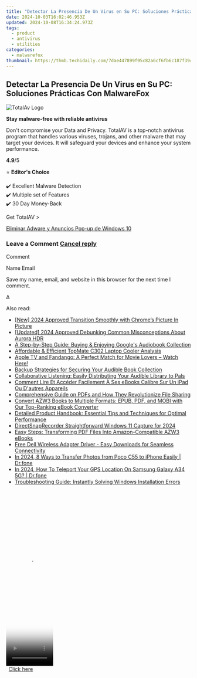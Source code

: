 ```yaml
---
title: "Detectar La Presencia De Un Virus en Su PC: Soluciones Prácticas Con MalwareFox"
date: 2024-10-03T16:02:46.953Z
updated: 2024-10-08T16:34:24.973Z
tags:
  - product
  - antivirus
  - utilities
categories:
  - malwarefox
thumbnail: https://thmb.techidaily.com/7dae447899f95c82a6cf6fb6c187f3946b55a92e5def14d160bc07a7e668b288.jpg
---
```


## Detectar La Presencia De Un Virus en Su PC: Soluciones Prácticas Con MalwareFox

![TotalAv Logo](https://www.malwarefox.com/wp-content/uploads/2024/02/totalav-svg.webp "totalav-svg")

**Stay malware-free with reliable antivirus**

Don't compromise your Data and Privacy. TotalAV is a top-notch antivirus program that handles various viruses, trojans, and other malware that may target your devices. It will safeguard your devices and enhance your system performance.

**4.9**/5

⭐ **Editor's Choice**

✔️ Excellent Malware Detection  
✔️ Multiple set of Features  
✔️ 30 Day Money-Back

[](https://tools.techidaily.com/malwarefox/products/) Get TotalAV > 

[Eliminar Adware y Anuncios Pop-up de Windows 10](https://tools.techidaily.com/malwarefox/products/)

### Leave a Comment [Cancel reply](https://tools.techidaily.com/malwarefox/products/)

Comment

Name Email 

Save my name, email, and website in this browser for the next time I comment.

Δ

<ins class="adsbygoogle"
     style="display:block"
     data-ad-format="autorelaxed"
     data-ad-client="ca-pub-7571918770474297"
     data-ad-slot="1223367746"></ins>

<ins class="adsbygoogle"
     style="display:block"
     data-ad-client="ca-pub-7571918770474297"
     data-ad-slot="8358498916"
     data-ad-format="auto"
     data-full-width-responsive="true"></ins>

<span class="atpl-alsoreadstyle">Also read:</span>
<div><ul>
<li><a href="https://fox-info.techidaily.com/new-2024-approved-transition-smoothly-with-chromes-picture-in-picture/"><u>[New] 2024 Approved Transition Smoothly with Chrome’s Picture In Picture</u></a></li>
<li><a href="https://fox-helps.techidaily.com/updated-2024-approved-debunking-common-misconceptions-about-aurora-hdr/"><u>[Updated] 2024 Approved Debunking Common Misconceptions About Aurora HDR</u></a></li>
<li><a href="https://discover-answers.techidaily.com/a-step-by-step-guide-buying-and-enjoying-googles-audiobook-collection/"><u>A Step-by-Step Guide: Buying & Enjoying Google's Audiobook Collection</u></a></li>
<li><a href="https://buynow-reviews.techidaily.com/affordable-and-efficient-topmate-c302-laptop-cooler-analysis/"><u>Affordable & Efficient TopMate C302 Laptop Cooler Analysis</u></a></li>
<li><a href="https://tech-recovery.techidaily.com/apple-tv-and-fandango-a-perfect-match-for-movie-lovers-watch-here/"><u>Apple TV and Fandango: A Perfect Match for Movie Lovers – Watch Here!</u></a></li>
<li><a href="https://discover-answers.techidaily.com/backup-strategies-for-securing-your-audible-book-collection/"><u>Backup Strategies for Securing Your Audible Book Collection</u></a></li>
<li><a href="https://discover-answers.techidaily.com/collaborative-listening-easily-distributing-your-audible-library-to-pals/"><u>Collaborative Listening: Easily Distributing Your Audible Library to Pals</u></a></li>
<li><a href="https://discover-answers.techidaily.com/comment-lire-et-acceder-facilement-a-ses-ebooks-calibre-sur-un-ipad-ou-dautres-appareils/"><u>Comment Lire Et Accéder Facilement À Ses eBooks Calibre Sur Un iPad Ou D'autres Appareils</u></a></li>
<li><a href="https://discover-answers.techidaily.com/comprehensive-guide-on-pdfs-and-how-they-revolutionize-file-sharing/"><u>Comprehensive Guide on PDFs and How They Revolutionize File Sharing</u></a></li>
<li><a href="https://discover-answers.techidaily.com/convert-azw3-books-to-multiple-formats-epub-pdf-and-mobi-with-our-top-ranking-ebook-converter/"><u>Convert AZW3 Books to Multiple Formats: EPUB, PDF, and MOBI with Our Top-Ranking eBook Converter</u></a></li>
<li><a href="https://discover-answers.techidaily.com/detailed-product-handbook-essential-tips-and-techniques-for-optimal-performance/"><u>Detailed Product Handbook: Essential Tips and Techniques for Optimal Performance</u></a></li>
<li><a href="https://remote-screen-capture.techidaily.com/directsnaprecorder-straightforward-windows-11-capture-for-2024/"><u>DirectSnapRecorder Straightforward Windows 11 Capture for 2024</u></a></li>
<li><a href="https://discover-answers.techidaily.com/easy-steps-transforming-pdf-files-into-amazon-compatible-azw3-ebooks/"><u>Easy Steps: Transforming PDF Files Into Amazon-Compatible AZW3 eBooks</u></a></li>
<li><a href="https://hardware-help.techidaily.com/free-dell-wireless-adapter-driver-easy-downloads-for-seamless-connectivity/"><u>Free Dell Wireless Adapter Driver - Easy Downloads for Seamless Connectivity</u></a></li>
<li><a href="https://android-transfer.techidaily.com/in-2024-8-ways-to-transfer-photos-from-poco-c55-to-iphone-easily-drfone-by-drfone-transfer-from-android-transfer-from-android/"><u>In 2024, 8 Ways to Transfer Photos from Poco C55 to iPhone Easily | Dr.fone</u></a></li>
<li><a href="https://blog-min.techidaily.com/in-2024-how-to-teleport-your-gps-location-on-samsung-galaxy-a34-5g-drfone-by-drfone-virtual-android/"><u>In 2024, How To Teleport Your GPS Location On Samsung Galaxy A34 5G? | Dr.fone</u></a></li>
<li><a href="https://win-howtos.techidaily.com/troubleshooting-guide-instantly-solving-windows-installation-errors/"><u>Troubleshooting Guide: Instantly Solving Windows Installation Errors</u></a></li>
</ul></div>

<!-- affiliate ads begin -->
<span id="1993654">
					<video width="128" height="480" style="cursor:pointer"
           poster="//a.impactradius-go.com/display-clicktoplayimage/1993654.png"
           onclick="if(!this.playClicked){this.play();this.setAttribute('controls',true);this.playClicked=true;}">
	   <source src="//a.impactradius-go.com/display-ad/22993-1993654">
	   <img src="//a.impactradius-go.com/display-clicktoplayimage/1993654.png" style="border: none; height: 100%; width: 100%; object-fit: contain">
	</video>
	<div style="width:80px;text-align:center"><a href="javascript:window.open(decodeURIComponent('https%3A%2F%2Fhomestyler.sjv.io%2Fc%2F5597632%2F1993654%2F22993'), '_blank');void(0);">Click here</a></div>
</span>
<img height="0" width="0" src="https://imp.pxf.io/i/5597632/1993654/22993" style="position:absolute;visibility:hidden;" border="0" />
<!-- affiliate ads end -->


